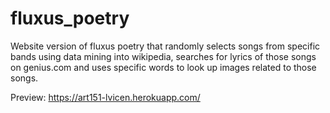 # fluxus_poetry

Website version of fluxus poetry that randomly selects songs from specific bands using data mining into wikipedia, searches for lyrics of those songs on genius.com and uses specific words to look up images related to those songs. 

Preview:
https://art151-lvicen.herokuapp.com/ 
